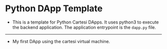 # Python DApp Template

- This is a template for Python Cartesi DApps. It uses python3 to execute the backend application.
The application entrypoint is the `dapp.py` file.

- --
- My first DApp using the cartesi virtual machine.
